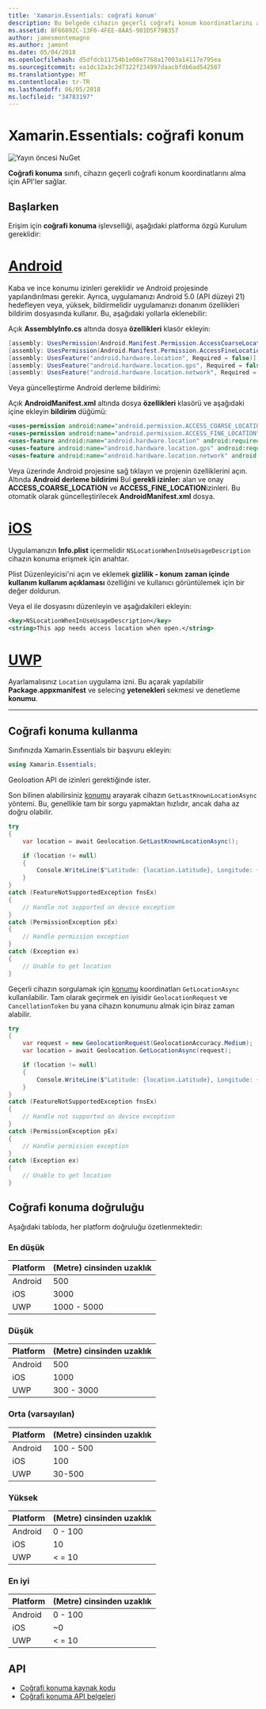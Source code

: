 ```yaml
---
title: 'Xamarin.Essentials: coğrafi konum'
description: Bu belgede cihazın geçerli coğrafi konum koordinatlarını alma için API'ler sağlar Xamarin.Essentials coğrafi konuma sınıfında açıklanmaktadır.
ms.assetid: 8F66092C-13F0-4FEE-8AA5-901D5F79B357
author: jamesmontemagno
ms.author: jamont
ms.date: 05/04/2018
ms.openlocfilehash: d5dfdcb11754b1e08e7768a17003a14117e795ea
ms.sourcegitcommit: ea1dc12a3c2d7322f234997daacbfdb6ad542507
ms.translationtype: MT
ms.contentlocale: tr-TR
ms.lasthandoff: 06/05/2018
ms.locfileid: "34783197"
---
```

# <a name="xamarinessentials-geolocation"></a>Xamarin.Essentials: coğrafi konum

![Yayın öncesi NuGet](~/media/shared/pre-release.png)

**Coğrafi konuma** sınıfı, cihazın geçerli coğrafi konum koordinatlarını alma için API'ler sağlar.

## <a name="getting-started"></a>Başlarken

Erişim için **coğrafi konuma** işlevselliği, aşağıdaki platforma özgü Kurulum gereklidir:

# <a name="androidtabandroid"></a>[Android](#tab/android)

Kaba ve ince konumu izinleri gereklidir ve Android projesinde yapılandırılması gerekir. Ayrıca, uygulamanızı Android 5.0 (API düzeyi 21) hedefleyen veya, yüksek, bildirmelidir uygulamanızı donanım özellikleri bildirim dosyasında kullanır. Bu, aşağıdaki yollarla eklenebilir:

Açık **AssemblyInfo.cs** altında dosya **özellikleri** klasör ekleyin:

```csharp
[assembly: UsesPermission(Android.Manifest.Permission.AccessCoarseLocation)]
[assembly: UsesPermission(Android.Manifest.Permission.AccessFineLocation)]
[assembly: UsesFeature("android.hardware.location", Required = false)]
[assembly: UsesFeature("android.hardware.location.gps", Required = false)]
[assembly: UsesFeature("android.hardware.location.network", Required = false)]
```

Veya güncelleştirme Android derleme bildirimi:

Açık **AndroidManifest.xml** altında dosya **özellikleri** klasörü ve aşağıdaki içine ekleyin **bildirim** düğümü:

```xml
<uses-permission android:name="android.permission.ACCESS_COARSE_LOCATION" />
<uses-permission android:name="android.permission.ACCESS_FINE_LOCATION" />
<uses-feature android:name="android.hardware.location" android:required="false" />
<uses-feature android:name="android.hardware.location.gps" android:required="false" />
<uses-feature android:name="android.hardware.location.network" android:required="false" />
```

Veya üzerinde Android projesine sağ tıklayın ve projenin özelliklerini açın. Altında **Android derleme bildirimi** Bul **gerekli izinler:** alan ve onay **ACCESS_COARSE_LOCATION** ve **ACCESS_FINE_LOCATION**izinleri. Bu otomatik olarak güncelleştirilecek **AndroidManifest.xml** dosya.

# <a name="iostabios"></a>[iOS](#tab/ios)

Uygulamanızın **Info.plist** içermelidir `NSLocationWhenInUseUsageDescription` cihazın konuma erişmek için anahtar.

Plist Düzenleyicisi'ni açın ve eklemek **gizlilik - konum zaman içinde kullanım kullanım açıklaması** özelliğini ve kullanıcı görüntülemek için bir değer doldurun.

Veya el ile dosyasını düzenleyin ve aşağıdakileri ekleyin:

```xml
<key>NSLocationWhenInUseUsageDescription</key>
<string>This app needs access location when open.</string>
```

# <a name="uwptabuwp"></a>[UWP](#tab/uwp)

Ayarlamalısınız `Location` uygulama izni. Bu açarak yapılabilir **Package.appxmanifest** ve selecing **yetenekleri** sekmesi ve denetleme **konumu**.

-----

## <a name="using-geolocation"></a>Coğrafi konuma kullanma

Sınıfınızda Xamarin.Essentials bir başvuru ekleyin:

```csharp
using Xamarin.Essentials;
```

Geoloation API de izinleri gerektiğinde ister.

Son bilinen alabilirsiniz [konumu](xref:Xamarin.Essentials.Location) arayarak cihazın `GetLastKnownLocationAsync` yöntemi. Bu, genellikle tam bir sorgu yapmaktan hızlıdır, ancak daha az doğru olabilir.

```csharp
try
{
    var location = await Geolocation.GetLastKnownLocationAsync();

    if (location != null)
    {
        Console.WriteLine($"Latitude: {location.Latitude}, Longitude: {location.Longitude}");
    }
}
catch (FeatureNotSupportedException fnsEx)
{
    // Handle not supported on device exception
}
catch (PermissionException pEx)
{
    // Handle permission exception
}
catch (Exception ex)
{
    // Unable to get location
}
```

Geçerli cihazın sorgulamak için [konumu](xref:Xamarin.Essentials.Location) koordinatları `GetLocationAsync` kullanılabilir. Tam olarak geçirmek en iyisidir `GeolocationRequest` ve `CancellationToken` bu yana cihazın konumunu almak için biraz zaman alabilir.

```csharp
try
{
    var request = new GeolocationRequest(GeolocationAccuracy.Medium);
    var location = await Geolocation.GetLocationAsync(request);

    if (location != null)
    {
        Console.WriteLine($"Latitude: {location.Latitude}, Longitude: {location.Longitude}");
    }
}
catch (FeatureNotSupportedException fnsEx)
{
    // Handle not supported on device exception
}
catch (PermissionException pEx)
{
    // Handle permission exception
}
catch (Exception ex)
{
    // Unable to get location
}
```

## <a name="geolocation-accuracy"></a>Coğrafi konuma doğruluğu

Aşağıdaki tabloda, her platform doğruluğu özetlenmektedir:

### <a name="lowest"></a>En düşük

| Platform | (Metre) cinsinden uzaklık |
| --- | --- |
| Android | 500 |
| iOS | 3000 |
| UWP | 1000 - 5000 |

### <a name="low"></a>Düşük

| Platform | (Metre) cinsinden uzaklık |
| --- | --- |
| Android | 500 |
| iOS | 1000 |
| UWP | 300 - 3000 |

### <a name="medium-default"></a>Orta (varsayılan)

| Platform | (Metre) cinsinden uzaklık |
| --- | --- |
| Android | 100 - 500 |
| iOS | 100 |
| UWP | 30-500 |

### <a name="high"></a>Yüksek

| Platform | (Metre) cinsinden uzaklık |
| --- | --- |
| Android | 0 - 100 |
| iOS | 10 |
| UWP | < = 10 |

### <a name="best"></a>En iyi

| Platform | (Metre) cinsinden uzaklık |
| --- | --- |
| Android | 0 - 100 |
| iOS | ~0 |
| UWP | < = 10 |

## <a name="api"></a>API

- [Coğrafi konuma kaynak kodu](https://github.com/xamarin/Essentials/tree/master/Xamarin.Essentials/Geolocation)
- [Coğrafi konuma API belgeleri](xref:Xamarin.Essentials.Geolocation)
